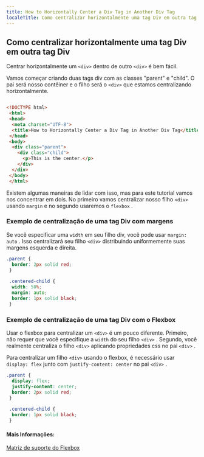 ```yaml
---
title: How to Horizontally Center a Div Tag in Another Div Tag
localeTitle: Como centralizar horizontalmente uma tag Div em outra tag Div
---
```

## Como centralizar horizontalmente uma tag Div em outra tag Div

Centrar horizontalmente um `<div>` dentro de outro `<div>` é bem fácil.

Vamos começar criando duas tags div com as classes "parent" e "child". O pai será nosso contêiner e o filho será o `<div>` que estamos centralizando horizontalmente.

```html

<!DOCTYPE html> 
 <html> 
 <head> 
  <meta charset="UTF-8"> 
  <title>How to Horizontally Center a Div Tag in Another Div Tag</title> 
 </head> 
 <body> 
  <div class="parent"> 
    <div class="child"> 
      <p>This is the center.</p> 
    </div> 
  </div> 
 </body> 
 </html> 
```

Existem algumas maneiras de lidar com isso, mas para este tutorial vamos nos concentrar em dois. No primeiro vamos centralizar nosso filho `<div>` usando `margin` e no segundo usaremos o `flexbox` .

### Exemplo de centralização de uma tag Div com margens

Se você especificar uma `width` em seu filho div, você pode usar `margin: auto` . Isso centralizará seu filho `<div>` distribuindo uniformemente suas margens esquerda e direita.

```css
.parent { 
  border: 2px solid red; 
 } 
 
 .centered-child { 
  width: 50%; 
  margin: auto; 
  border: 1px solid black; 
 } 
```

### Exemplo de centralização de uma tag Div com o Flexbox

Usar o flexbox para centralizar um `<div>` é um pouco diferente. Primeiro, não requer que você especifique a `width` do seu filho `<div>` . Segundo, você realmente centraliza o filho `<div>` aplicando propriedades css no pai `<div>` .

Para centralizar um filho `<div>` usando o flexbox, é necessário usar `display: flex` junto com `justify-content: center` no pai `<div>` .

```css
.parent { 
  display: flex; 
  justify-content: center; 
  border: 2px solid red; 
 } 
 
 .centered-child { 
  border: 1px solid black; 
 } 
```

#### Mais Informações:

[Matriz de suporte do Flexbox](http://caniuse.com/#search=flexbox)